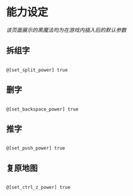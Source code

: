 # 能力设定

*该页面展示的黑魔法均为在游戏内插入后的默认参数*

## 拆组字
```

@[set_split_power] true

```

## 删字
```

@[set_backspace_power] true

```

## 推字
```

@[set_push_power] true

```

## 复原地图
```

@[set_ctrl_z_power] true

```